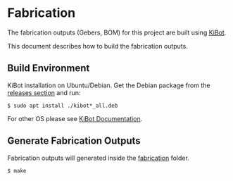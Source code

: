 Fabrication
===========
The fabrication outputs (Gebers, BOM) for this project are built using
[KiBot](https://github.com/skorokithakis/KiBot).

This document describes how to build the fabrication outputs.

Build Environment
-----------------
KiBot installation on Ubuntu/Debian. Get the Debian package from the [releases section](https://github.com/INTI-CMNB/KiBot/releases) and run:
```
$ sudo apt install ./kibot*_all.deb
```
For other OS please see [KiBot Documentation](https://github.com/skorokithakis/KiBot/blob/master/README.md).

Generate Fabrication Outputs
----------------------------
Fabrication outputs will generated inside the [fabrication](fabrication) folder.
``` 
$ make
```
